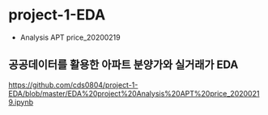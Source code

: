 # project-1-EDA 
- Analysis APT price_20200219

## 공공데이터를 활용한 아파트 분양가와 실거래가 EDA

https://github.com/cds0804/project-1-EDA/blob/master/EDA%20project%20Analysis%20APT%20price_20200219.ipynb
